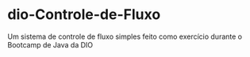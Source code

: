 # dio-Controle-de-Fluxo
Um sistema de controle de fluxo simples feito como exercício durante o Bootcamp de Java da DIO

